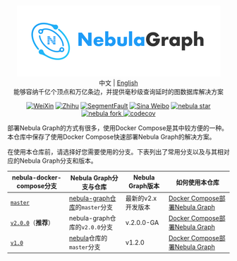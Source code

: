 <p align="center">
  <img src="https://github.com/vesoft-inc/nebula/raw/master/docs/logo.png"/>
  <br>中文 | <a href="README.md">English</a>
  <br>能够容纳千亿个顶点和万亿条边，并提供毫秒级查询延时的图数据库解决方案<br>
</p>

<p align="center">
  <a href="https://user-images.githubusercontent.com/38887077/67449282-4362b300-f64c-11e9-878f-7efc373e5e55.jpg"><img src="https://img.shields.io/badge/WeChat-%E5%BE%AE%E4%BF%A1-brightgreen" alt="WeiXin"></a>
  <a href="https://www.zhihu.com/org/nebulagraph/activities"><img src="https://img.shields.io/badge/Zhihu-%E7%9F%A5%E4%B9%8E-blue" alt="Zhihu"></a>
  <a href="https://segmentfault.com/t/nebula"><img src="https://img.shields.io/badge/SegmentFault-%E6%80%9D%E5%90%A6-green" alt="SegmentFault"></a>
  <a href="https://weibo.com/p/1006067122684542/home?from=page_100606&mod=TAB#place"><img src="https://img.shields.io/badge/Weibo-%E5%BE%AE%E5%8D%9A-red" alt="Sina Weibo"></a>
  <a href="http://githubbadges.com/star.svg?user=vesoft-inc&repo=nebula&style=default">
    <img src="http://githubbadges.com/star.svg?user=vesoft-inc&repo=nebula&style=default" alt="nebula star"/>
  </a>
  <a href="http://githubbadges.com/fork.svg?user=vesoft-inc&repo=nebula&style=default">
    <img src="http://githubbadges.com/fork.svg?user=vesoft-inc&repo=nebula&style=default" alt="nebula fork"/>
  </a>
  <a href="https://codecov.io/gh/vesoft-inc/nebula">
    <img src="https://codecov.io/gh/vesoft-inc/nebula/branch/master/graph/badge.svg" alt="codecov"/>
  </a>
</p>

部署Nebula Graph的方式有很多，使用Docker Compose是其中较方便的一种。本仓库中保存了使用Docker Compose快速部署Nebula Graph的解决方案。

在使用本仓库前，请选择好您需要使用的分支。下表列出了常用分支以及与其相对应的Nebula Graph分支和版本。

| nebula-docker-compose分支 | Nebula Graph分支与仓库 | Nebula Graph版本 | 如何使用本仓库 |
| - | - | - | - |
| [`master`](https://github.com/vesoft-inc/nebula-docker-compose/tree/master) | [nebula-graph仓库](https://github.com/vesoft-inc/nebula-graph)的`master`分支| 最新的v2.x开发版本 | [Docker Compose部署Nebula Graph](https://docs.nebula-graph.com.cn/2.0/2.quick-start/2.deploy-nebula-graph-with-docker-compose/) |
| [`v2.0.0`](https://github.com/vesoft-inc/nebula-docker-compose/tree/v2.0.0)（**推荐**） | nebula-graph仓库的`v2.0.0`分支 | v.2.0.0-GA | [Docker Compose部署Nebula Graph](https://github.com/vesoft-inc/nebula-docker-compose/blob/v2.0.0/README_zh-CN.md) |
| [`v1.0`](https://github.com/vesoft-inc/nebula-docker-compose/tree/v1.0)| [nebula](https://github.com/vesoft-inc/nebula)仓库的`master`分支 | v1.2.0 | [Docker Compose部署Nebula Graph](https://github.com/vesoft-inc/nebula-docker-compose/blob/v1.0/README_zh-CN.md) |
